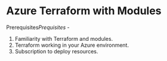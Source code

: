 # Azure Terraform with Modules

Prerequisites*Prequisites* - 
1. Familiarity with Terraform and modules.
2. Terraform working in your Azure environment.
3. Subscription to deploy resources.

